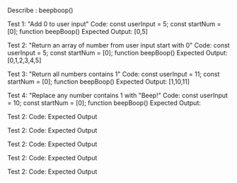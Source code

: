 
Describe : beepboop()

Test 1: "Add 0 to user input"
Code:
const userInput = 5;
const startNum = [0];
function beepBoop()
Expected Output: [0,5]

Test 2: "Return an array of number from user input start with 0"
Code:
const userInput = 5;
const startNum = [0];
function beepBoop()
Expected Output: [0,1,2,3,4,5]

Test 3: "Return all numbers contains 1"
Code:
const userInput = 11;
const startNum = [0];
function beepBoop()
Expected Output: [1,10,11]

Test 4: "Replace any number contains 1 with "Beep!"
Code:
const userInput = 10;
const startNum = [0];
function beepBoop()
Expected Output: 

Test 2:
Code:
Expected Output

Test 2:
Code:
Expected Output

Test 2:
Code:
Expected Output 

Test 2:
Code:
Expected Output 

Test 2:
Code:
Expected Output 

